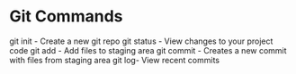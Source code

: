 # Git Commands

git init - Create a new git repo
git status - View changes to your project code
git add - Add files to staging area
git commit - Creates a new commit with files from staging area
git log- View recent commits